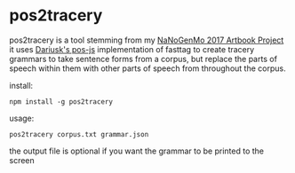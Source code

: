 pos2tracery
===========

pos2tracery is a tool stemming from my
[NaNoGenMo 2017 Artbook Project](http://jkirchartz.com/NaNoGenMo/2017/) it uses
[Dariusk's pos-js](https://github.com/dariusk/pos-js) implementation of fasttag
to create tracery grammars to take sentence forms from a corpus, but replace
the parts of speech within them with other parts of speech from throughout the
corpus.

install:

    npm install -g pos2tracery

usage:

    pos2tracery corpus.txt grammar.json


the output file is optional if you want the grammar to be printed to the screen
